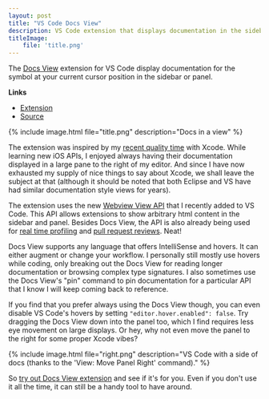 ```yaml
---
layout: post
title: "VS Code Docs View"
description: VS Code extension that displays documentation in the sidebar or panel.
titleImage:
    file: 'title.png'
---
```


The [Docs View][extension] extension for VS Code display documentation for the symbol at your current cursor position in the sidebar or panel.

**Links**

- [Extension][extension]
- [Source](https://github.com/mattbierner/vscode-docs-view)

{% include image.html file="title.png" description="Docs in a view" %}

The extension was inspired by my [recent quality time](/in-the-walls) with Xcode. While learning new iOS APIs, I enjoyed always having their documentation displayed in a large pane to the right of my editor. And since I have now exhausted my supply of nice things to say about Xcode, we shall leave the subject at that (although it should be noted that both Eclipse and VS have had similar documentation style views for years). 

The extension uses the new [Webview View API](https://code.visualstudio.com/updates/v1_50#_webview-views) that I recently added to VS Code. This API allows extensions to show arbitrary html content in the sidebar and panel. Besides Docs View, the API is also already being used for [real time profiling](https://code.visualstudio.com/updates/v1_50#_javascript-debugging) and [pull request reviews](https://marketplace.visualstudio.com/items?itemName=CodeStream.CodeStream). Neat!

Docs View supports any language that offers IntelliSense and hovers. It can either augment or change your workflow. I personally still mostly use hovers while coding, only breaking out the Docs View for reading longer documentation or browsing complex type signatures. I also sometimes use the Docs View's "pin" command to pin documentation for a particular API that I know I will keep coming back to reference.

If you find that you prefer always using the Docs View though, you can even disable VS Code's hovers by setting `"editor.hover.enabled": false`. Try dragging the Docs View down into the panel too, which I find requires less eye movement on large displays. Or hey, why not even move the panel to the right for some proper Xcode vibes?

{% include image.html file="right.png" description="VS Code with a side of docs (thanks to the 'View: Move Panel Right' command)." %}

<!-- Although sadly the Swift language server and highlighter are still rather lacking... -->

So [try out Docs View extension][extension] and see if it's for you. Even if you don't use it all the time, it can still be a handy tool to have around.

[extension]: https://marketplace.visualstudio.com/items?itemName=bierner.docs-view
